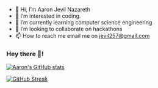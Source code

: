 - 👋 Hi, I’m Aaron Jevil Nazareth
- 👀 I’m interested in coding.
- 🌱 I’m currently learning computer science engineering
- 💞️ I’m looking to collaborate on hackathons
- 📫 How to reach me email me on jevil257@gmail.com


### Hey there 👋!

  [![Aaron's GitHub stats](https://github-readme-stats.vercel.app/api?username=jevil25&theme=react&hide_border=true)](https://github.com/anuraghazra/github-readme-stats) 
  
  
  
  [![GitHub Streak](https://github-readme-streak-stats.herokuapp.com?user=jevil25&theme=blueberry_duo&hide_border=true)](https://git.io/streak-stats)

<!---
jevil25/jevil25 is a ✨ special ✨ repository because its `README.md` (this file) appears on your GitHub profile.
You can click the Preview link to take a look at your changes.
--->
